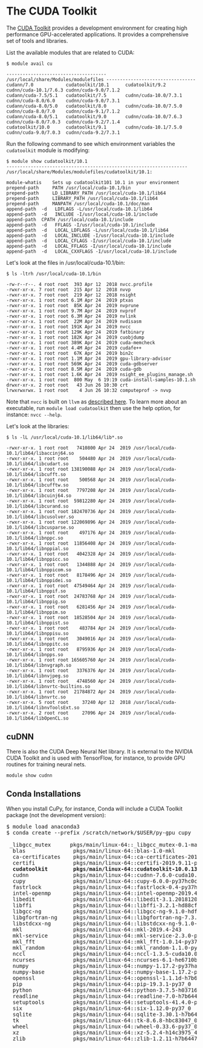 # The CUDA Toolkit

The [CUDA Toolkit](https://developer.nvidia.com/cuda-toolkit) provides a development environment for creating high performance GPU-accelerated applications. It provides a comprehensive set of tools and libraries.

List the available modules that are related to CUDA:

```
$ module avail cu

------------------------------------- /usr/local/share/Modules/modulefiles ---------------------------------
cudann/7.0            cudatoolkit/10.1      cudatoolkit/9.2       cudnn/cuda-10.1/7.6.3 cudnn/cuda-9.0/7.1.2
cudann/cuda-7.5/5.1   cudatoolkit/7.5       cudnn/cuda-10.0/7.3.1 cudnn/cuda-8.0/6.0    cudnn/cuda-9.0/7.3.1
cudann/cuda-8.0/5.0   cudatoolkit/8.0       cudnn/cuda-10.0/7.5.0 cudnn/cuda-8.0/7.0    cudnn/cuda-9.1/7.1.2
cudann/cuda-8.0/5.1   cudatoolkit/9.0       cudnn/cuda-10.0/7.6.3 cudnn/cuda-8.0/7.0.3  cudnn/cuda-9.2/7.1.4
cudatoolkit/10.0      cudatoolkit/9.1       cudnn/cuda-10.1/7.5.0 cudnn/cuda-9.0/7.0.3  cudnn/cuda-9.2/7.3.1
```

Run the following command to see which environment variables the `cudatoolkit` module is modifying:

```
$ module show cudatoolkit/10.1
-------------------------------------------------------------------
/usr/local/share/Modules/modulefiles/cudatoolkit/10.1:

module-whatis	 Sets up cudatoolkit101 10.1 in your environment 
prepend-path	 PATH /usr/local/cuda-10.1/bin 
prepend-path	 LD_LIBRARY_PATH /usr/local/cuda-10.1/lib64 
prepend-path	 LIBRARY_PATH /usr/local/cuda-10.1/lib64 
prepend-path	 MANPATH /usr/local/cuda-10.1/doc/man 
append-path	 -d   LDFLAGS -L/usr/local/cuda-10.1/lib64 
append-path	 -d   INCLUDE -I/usr/local/cuda-10.1/include 
append-path	 CPATH /usr/local/cuda-10.1/include 
append-path	 -d   FFLAGS -I/usr/local/cuda-10.1/include 
append-path	 -d   LOCAL_LDFLAGS -L/usr/local/cuda-10.1/lib64 
append-path	 -d   LOCAL_INCLUDE -I/usr/local/cuda-10.1/include 
append-path	 -d   LOCAL_CFLAGS -I/usr/local/cuda-10.1/include 
append-path	 -d   LOCAL_FFLAGS -I/usr/local/cuda-10.1/include 
append-path	 -d   LOCAL_CXXFLAGS -I/usr/local/cuda-10.1/include 
```

Let's look at the files in /usr/local/cuda-10.1/bin:

```
$ ls -ltrh /usr/local/cuda-10.1/bin

-rw-r--r--. 4 root root  393 Apr 12  2018 nvcc.profile
-rwxr-xr-x. 7 root root  215 Apr 12  2018 nvvp
-rwxr-xr-x. 7 root root  219 Apr 12  2018 nsight
-rwxr-xr-x. 1 root root 6.1M Apr 24  2019 ptxas
-rwxr-xr-x. 1 root root  85K Apr 24  2019 nvprune
-rwxr-xr-x. 1 root root 9.7M Apr 24  2019 nvprof
-rwxr-xr-x. 1 root root 6.3M Apr 24  2019 nvlink
-rwxr-xr-x. 1 root root  22M Apr 24  2019 nvdisasm
-rwxr-xr-x. 1 root root 191K Apr 24  2019 nvcc
-rwxr-xr-x. 1 root root 129K Apr 24  2019 fatbinary
-rwxr-xr-x. 1 root root 182K Apr 24  2019 cuobjdump
-rwxr-xr-x. 1 root root 389K Apr 24  2019 cuda-memcheck
-rwxr-xr-x. 1 root root 4.4M Apr 24  2019 cudafe++
-rwxr-xr-x. 1 root root  67K Apr 24  2019 bin2c
-rwxr-xr-x. 1 root root 1.1M Apr 24  2019 gpu-library-advisor
-rwxr-xr-x. 1 root root 569K Apr 24  2019 cuda-gdbserver
-rwxr-xr-x. 1 root root 8.5M Apr 24  2019 cuda-gdb
-rwxr-xr-x. 1 root root 1.6K Apr 24  2019 nsight_ee_plugins_manage.sh
-rwxr-xr-x. 1 root root  800 May  6 19:19 cuda-install-samples-10.1.sh
drwxr-xr-x. 2 root root   43 Jun 26 10:30 crt
lrwxrwxrwx. 1 root root    4 Jun 26 10:32 computeprof -> nvvp
```

Note that `nvcc` is built on `llvm` as [described here](https://developer.nvidia.com/cuda-llvm-compiler). To learn more about an executable, run `module load cudatoolkit` then use the help option, for instance: `nvcc --help`.


Let's look at the libraries:

```
$ ls -lL /usr/local/cuda-10.1/lib64/lib*.so

-rwxr-xr-x. 1 root root   7410800 Apr 24  2019 /usr/local/cuda-10.1/lib64/libaccinj64.so
-rwxr-xr-x. 1 root root    504480 Apr 24  2019 /usr/local/cuda-10.1/lib64/libcudart.so
-rwxr-xr-x. 1 root root 138190088 Apr 24  2019 /usr/local/cuda-10.1/lib64/libcufft.so
-rwxr-xr-x. 1 root root    500568 Apr 24  2019 /usr/local/cuda-10.1/lib64/libcufftw.so
-rwxr-xr-x. 1 root root   7797208 Apr 24  2019 /usr/local/cuda-10.1/lib64/libcuinj64.so
-rwxr-xr-x. 1 root root  59812280 Apr 24  2019 /usr/local/cuda-10.1/lib64/libcurand.so
-rwxr-xr-x. 1 root root 182470736 Apr 24  2019 /usr/local/cuda-10.1/lib64/libcusolver.so
-rwxr-xr-x. 1 root root 122069896 Apr 24  2019 /usr/local/cuda-10.1/lib64/libcusparse.so
-rwxr-xr-x. 1 root root    497176 Apr 24  2019 /usr/local/cuda-10.1/lib64/libnppc.so
-rwxr-xr-x. 1 root root  11856408 Apr 24  2019 /usr/local/cuda-10.1/lib64/libnppial.so
-rwxr-xr-x. 1 root root   4042328 Apr 24  2019 /usr/local/cuda-10.1/lib64/libnppicc.so
-rwxr-xr-x. 1 root root   1344888 Apr 24  2019 /usr/local/cuda-10.1/lib64/libnppicom.so
-rwxr-xr-x. 1 root root   8178496 Apr 24  2019 /usr/local/cuda-10.1/lib64/libnppidei.so
-rwxr-xr-x. 1 root root  47549464 Apr 24  2019 /usr/local/cuda-10.1/lib64/libnppif.so
-rwxr-xr-x. 1 root root  24783768 Apr 24  2019 /usr/local/cuda-10.1/lib64/libnppig.so
-rwxr-xr-x. 1 root root   6281456 Apr 24  2019 /usr/local/cuda-10.1/lib64/libnppim.so
-rwxr-xr-x. 1 root root  18528504 Apr 24  2019 /usr/local/cuda-10.1/lib64/libnppist.so
-rwxr-xr-x. 1 root root    483784 Apr 24  2019 /usr/local/cuda-10.1/lib64/libnppisu.so
-rwxr-xr-x. 1 root root   3049016 Apr 24  2019 /usr/local/cuda-10.1/lib64/libnppitc.so
-rwxr-xr-x. 1 root root   8795936 Apr 24  2019 /usr/local/cuda-10.1/lib64/libnpps.so
-rwxr-xr-x. 1 root root 165605760 Apr 24  2019 /usr/local/cuda-10.1/lib64/libnvgraph.so
-rwxr-xr-x. 1 root root   3376376 Apr 24  2019 /usr/local/cuda-10.1/lib64/libnvjpeg.so
-rwxr-xr-x. 1 root root   4748560 Apr 24  2019 /usr/local/cuda-10.1/lib64/libnvrtc-builtins.so
-rwxr-xr-x. 1 root root  21784872 Apr 24  2019 /usr/local/cuda-10.1/lib64/libnvrtc.so
-rwxr-xr-x. 5 root root     37240 Apr 12  2018 /usr/local/cuda-10.1/lib64/libnvToolsExt.so
-rwxr-xr-x. 2 root root     27096 Apr 24  2019 /usr/local/cuda-10.1/lib64/libOpenCL.so
```

## cuDNN

There is also the CUDA Deep Neural Net library. It is external to the NVIDIA CUDA Toolkit and is used with TensorFlow, for instance, to provide GPU routines for training neural nets.

```
module show cudnn
```

## Conda Installations

When you install CuPy, for instance, Conda will include a CUDA Toolkit package (not the development version):

<pre>
$ module load anaconda3
$ conda create --prefix /scratch/network/$USER/py-gpu cupy

 _libgcc_mutex      pkgs/main/linux-64::_libgcc_mutex-0.1-main
  blas               pkgs/main/linux-64::blas-1.0-mkl
  ca-certificates    pkgs/main/linux-64::ca-certificates-2019.10.16-0
  certifi            pkgs/main/linux-64::certifi-2019.9.11-py37_0
  <b>cudatoolkit        pkgs/main/linux-64::cudatoolkit-10.0.130-0</b>
  cudnn              pkgs/main/linux-64::cudnn-7.6.0-cuda10.0_0
  cupy               pkgs/main/linux-64::cupy-6.0.0-py37hc0ce245_0
  fastrlock          pkgs/main/linux-64::fastrlock-0.4-py37he6710b0_0
  intel-openmp       pkgs/main/linux-64::intel-openmp-2019.4-243
  libedit            pkgs/main/linux-64::libedit-3.1.20181209-hc058e9b_0
  libffi             pkgs/main/linux-64::libffi-3.2.1-hd88cf55_4
  libgcc-ng          pkgs/main/linux-64::libgcc-ng-9.1.0-hdf63c60_0
  libgfortran-ng     pkgs/main/linux-64::libgfortran-ng-7.3.0-hdf63c60_0
  libstdcxx-ng       pkgs/main/linux-64::libstdcxx-ng-9.1.0-hdf63c60_0
  mkl                pkgs/main/linux-64::mkl-2019.4-243
  mkl-service        pkgs/main/linux-64::mkl-service-2.3.0-py37he904b0f_0
  mkl_fft            pkgs/main/linux-64::mkl_fft-1.0.14-py37ha843d7b_0
  mkl_random         pkgs/main/linux-64::mkl_random-1.1.0-py37hd6b4f25_0
  nccl               pkgs/main/linux-64::nccl-1.3.5-cuda10.0_0
  ncurses            pkgs/main/linux-64::ncurses-6.1-he6710b0_1
  numpy              pkgs/main/linux-64::numpy-1.17.2-py37haad9e8e_0
  numpy-base         pkgs/main/linux-64::numpy-base-1.17.2-py37hde5b4d6_0
  openssl            pkgs/main/linux-64::openssl-1.1.1d-h7b6447c_3
  pip                pkgs/main/linux-64::pip-19.3.1-py37_0
  python             pkgs/main/linux-64::python-3.7.5-h0371630_0
  readline           pkgs/main/linux-64::readline-7.0-h7b6447c_5
  setuptools         pkgs/main/linux-64::setuptools-41.4.0-py37_0
  six                pkgs/main/linux-64::six-1.12.0-py37_0
  sqlite             pkgs/main/linux-64::sqlite-3.30.1-h7b6447c_0
  tk                 pkgs/main/linux-64::tk-8.6.8-hbc83047_0
  wheel              pkgs/main/linux-64::wheel-0.33.6-py37_0
  xz                 pkgs/main/linux-64::xz-5.2.4-h14c3975_4
  zlib               pkgs/main/linux-64::zlib-1.2.11-h7b6447c_3
</pre>
